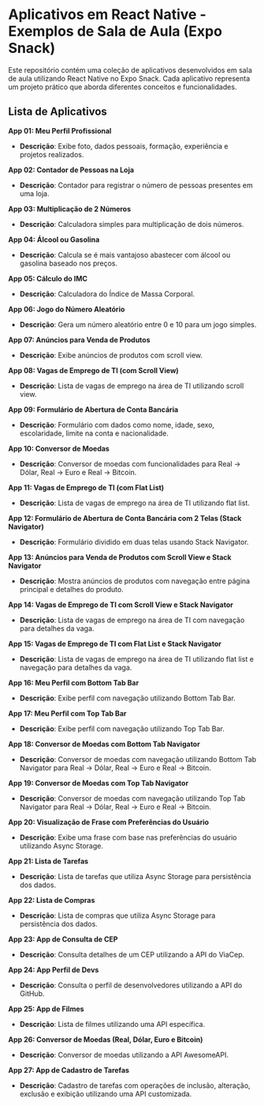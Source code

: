 # Aplicativos em React Native - Exemplos de Sala de Aula (Expo Snack)

Este repositório contém uma coleção de aplicativos desenvolvidos em sala de aula utilizando React Native no Expo Snack. Cada aplicativo representa um projeto prático que aborda diferentes conceitos e funcionalidades.

## Lista de Aplicativos

 **App 01: Meu Perfil Profissional**
  - **Descrição**: Exibe foto, dados pessoais, formação, experiência e projetos realizados.

 **App 02: Contador de Pessoas na Loja**
  - **Descrição**: Contador para registrar o número de pessoas presentes em uma loja.

 **App 03: Multiplicação de 2 Números**
  - **Descrição**: Calculadora simples para multiplicação de dois números.

 **App 04: Álcool ou Gasolina**
  - **Descrição**: Calcula se é mais vantajoso abastecer com álcool ou gasolina baseado nos preços.

 **App 05: Cálculo do IMC**
  - **Descrição**: Calculadora do Índice de Massa Corporal.

 **App 06: Jogo do Número Aleatório**
  - **Descrição**: Gera um número aleatório entre 0 e 10 para um jogo simples.

 **App 07: Anúncios para Venda de Produtos**
  - **Descrição**: Exibe anúncios de produtos com scroll view.

 **App 08: Vagas de Emprego de TI (com Scroll View)**
  - **Descrição**: Lista de vagas de emprego na área de TI utilizando scroll view.

 **App 09: Formulário de Abertura de Conta Bancária**
  - **Descrição**: Formulário com dados como nome, idade, sexo, escolaridade, limite na conta e nacionalidade.

 **App 10: Conversor de Moedas**
  - **Descrição**: Conversor de moedas com funcionalidades para Real -> Dólar, Real -> Euro e Real -> Bitcoin.

 **App 11: Vagas de Emprego de TI (com Flat List)**
  - **Descrição**: Lista de vagas de emprego na área de TI utilizando flat list.

 **App 12: Formulário de Abertura de Conta Bancária com 2 Telas (Stack Navigator)**
  - **Descrição**: Formulário dividido em duas telas usando Stack Navigator.

 **App 13: Anúncios para Venda de Produtos com Scroll View e Stack Navigator**
  - **Descrição**: Mostra anúncios de produtos com navegação entre página principal e detalhes do produto.

 **App 14: Vagas de Emprego de TI com Scroll View e Stack Navigator**
  - **Descrição**: Lista de vagas de emprego na área de TI com navegação para detalhes da vaga.

 **App 15: Vagas de Emprego de TI com Flat List e Stack Navigator**
  - **Descrição**: Lista de vagas de emprego na área de TI utilizando flat list e navegação para detalhes da vaga.

 **App 16: Meu Perfil com Bottom Tab Bar**
  - **Descrição**: Exibe perfil com navegação utilizando Bottom Tab Bar.

 **App 17: Meu Perfil com Top Tab Bar**
  - **Descrição**: Exibe perfil com navegação utilizando Top Tab Bar.

 **App 18: Conversor de Moedas com Bottom Tab Navigator**
  - **Descrição**: Conversor de moedas com navegação utilizando Bottom Tab Navigator para Real -> Dólar, Real -> Euro e Real -> Bitcoin.

 **App 19: Conversor de Moedas com Top Tab Navigator**
  - **Descrição**: Conversor de moedas com navegação utilizando Top Tab Navigator para Real -> Dólar, Real -> Euro e Real -> Bitcoin.

 **App 20: Visualização de Frase com Preferências do Usuário**
  - **Descrição**: Exibe uma frase com base nas preferências do usuário utilizando Async Storage.

 **App 21: Lista de Tarefas**
  - **Descrição**: Lista de tarefas que utiliza Async Storage para persistência dos dados.

 **App 22: Lista de Compras**
  - **Descrição**: Lista de compras que utiliza Async Storage para persistência dos dados.

 **App 23: App de Consulta de CEP**
  - **Descrição**: Consulta detalhes de um CEP utilizando a API do ViaCep.

 **App 24: App Perfil de Devs**
  - **Descrição**: Consulta o perfil de desenvolvedores utilizando a API do GitHub.

 **App 25: App de Filmes**
  - **Descrição**: Lista de filmes utilizando uma API específica.

 **App 26: Conversor de Moedas (Real, Dólar, Euro e Bitcoin)**
  - **Descrição**: Conversor de moedas utilizando a API AwesomeAPI.

 **App 27: App de Cadastro de Tarefas**
  - **Descrição**: Cadastro de tarefas com operações de inclusão, alteração, exclusão e exibição utilizando uma API customizada.


